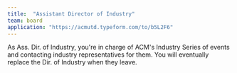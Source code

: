 ```yaml
---
title:  "Assistant Director of Industry"
team: board
application: "https://acmutd.typeform.com/to/b5L2F6"
---
```

As Ass. Dir. of Industry, you're in charge of ACM's Industry Series of events and contacting industry representatives for them. You will eventually replace the Dir. of Industry when they leave.